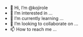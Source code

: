 - 👋 Hi, I’m @kojirole
- 👀 I’m interested in ...
- 🌱 I’m currently learning ...
- 💞️ I’m looking to collaborate on ...
- 📫 How to reach me ...

<!---
kojirole/kojirole is a ✨ special ✨ repository because its `README.md` (this file) appears on your GitHub profile.
You can click the Preview link to take a look at your changes.
--->
